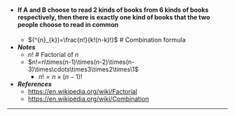 - #### If A and B choose to read 2 kinds of books from 6 kinds of books respectively, then there is exactly one kind of books that the two people choose to read in common
    - $(^{n}_{k})=\frac{n!}{k!(n-k)!}$ # Combination formula
- ***Notes***
    - $n!$ # Factorial of $n$
    - $n!=n\times(n-1)\times(n-2)\times(n-3)\times\cdots\times3\times2\times\1$
        - $n!=n\times(n-1)!$
- ***References***
    - https://en.wikipedia.org/wiki/Factorial
    - https://en.wikipedia.org/wiki/Combination
- ---
